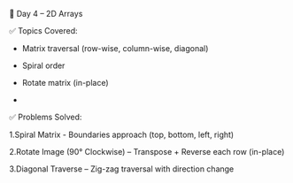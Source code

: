 📅 Day 4 – 2D Arrays



✅ Topics Covered:

* Matrix traversal (row-wise, column-wise, diagonal)



* Spiral order



* Rotate matrix (in-place)
* 

✅ Problems Solved:

1.Spiral Matrix - Boundaries approach (top, bottom, left, right)

2.Rotate Image (90° Clockwise) – Transpose + Reverse each row (in-place)

3.Diagonal Traverse – Zig-zag traversal with direction change

